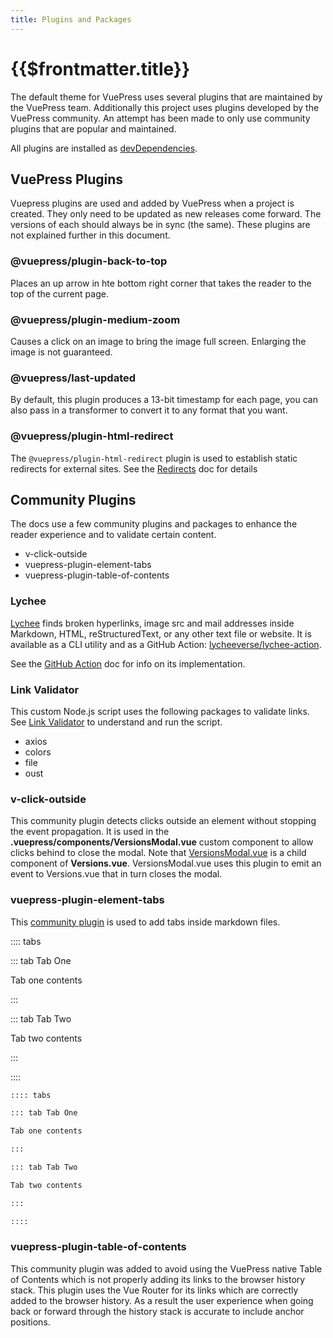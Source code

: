 ```yaml
---
title: Plugins and Packages
---
```


# {{$frontmatter.title}}

<TocHeader />
<TOC class="table-of-contents" :include-level="[2,3]" />

The default theme for VuePress uses several plugins that are maintained by the
VuePress team. Additionally this project uses plugins developed by the VuePress
community. An attempt has been made to only use community plugins that are
popular and maintained.

All plugins are installed as
[devDependencies](https://github.com/api3dao/api3-docs/blob/main/package.json).

## VuePress Plugins

Vuepress plugins are used and added by VuePress when a project is created. They
only need to be updated as new releases come forward. The versions of each
should always be in sync (the same). These plugins are not explained further in
this document.

### @vuepress/plugin-back-to-top

Places an up arrow in hte bottom right corner that takes the reader to the top
of the current page.

### @vuepress/plugin-medium-zoom

Causes a click on an image to bring the image full screen. Enlarging the image
is not guaranteed.

### @vuepress/last-updated

By default, this plugin produces a 13-bit timestamp for each page, you can also
pass in a transformer to convert it to any format that you want.

### @vuepress/plugin-html-redirect

The `@vuepress/plugin-html-redirect` plugin is used to establish static
redirects for external sites. See the [Redirects](./redirects.md) doc for
details

## Community Plugins

The docs use a few community plugins and packages to enhance the reader
experience and to validate certain content.

- v-click-outside
- vuepress-plugin-element-tabs
- vuepress-plugin-table-of-contents

### Lychee

[Lychee](https://github.com/lycheeverse/lychee) finds broken hyperlinks, image
src and mail addresses inside Markdown, HTML, reStructuredText, or any other
text file or website. It is available as a CLI utility and as a GitHub Action:
[lycheeverse/lychee-action](https://github.com/lycheeverse/lychee-action).

See the [GitHub Action](./github-actions.md) doc for info on its implementation.

### Link Validator

This custom Node.js script uses the following packages to validate links. See
[Link Validator](link-validator.md) to understand and run the script.

- axios
- colors
- file
- oust

### v-click-outside

This community plugin detects clicks outside an element without stopping the
event propagation. It is used in the **.vuepress/components/VersionsModal.vue**
custom component to allow clicks behind to close the modal. Note that
[VersionsModal.vue](./custom-components.md#versions-vue-and-versionsmodal-vue)
is a child component of **Versions.vue**. VersionsModal.vue uses this plugin to
emit an event to Versions.vue that in turn closes the modal.

### vuepress-plugin-element-tabs

This
[community plugin](https://www.npmjs.com/package/vuepress-plugin-element-tabs)
is used to add tabs inside markdown files.

:::: tabs

::: tab Tab One

Tab one contents

:::

::: tab Tab Two

Tab two contents

:::

::::

```md
:::: tabs

::: tab Tab One

Tab one contents

:::

::: tab Tab Two

Tab two contents

:::

::::
```

### vuepress-plugin-table-of-contents

This community plugin was added to avoid using the VuePress native Table of
Contents which is not properly adding its links to the browser history stack.
This plugin uses the Vue Router for its links which are correctly added to the
browser history. As a result the user experience when going back or forward
through the history stack is accurate to include anchor positions.
